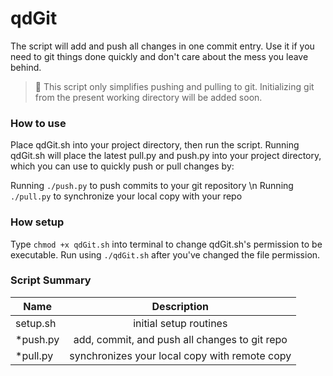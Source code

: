 <!-- https://github.com/adam-p/markdown-here/wiki/Markdown-Cheatsheet -->
<!-- https://stackedit.io/editor -->
<!-- http://www.emoji-cheat-sheet.com/ -->

qdGit
=================
The script will add and push all changes in one commit entry. Use it if you need to git things done quickly and don't care about the mess you leave behind.

> :paperclip: This script only simplifies pushing and pulling to git. Initializing git from the present working directory will be added soon.

### How to use
Place qdGit.sh into your project directory, then run the script. Running qdGit.sh will place the latest pull.py and push.py into your project directory, which you can use to quickly push or pull changes by:

Running `./push.py` to push commits to your git repository \n
Running `./pull.py` to synchronize your local copy with your repo

### How setup
Type `chmod +x qdGit.sh` into terminal to change qdGit.sh's permission to be executable. Run using `./qdGit.sh` after you've changed the file permission.

### Script Summary

|  Name        | Description           |
| ------------- |:--------------------:|
| setup.sh   | initial setup routines |
| *push.py      | add, commit, and push all changes to git repo |
| *pull.py      | synchronizes your local copy with remote copy |
